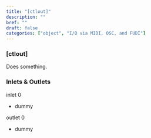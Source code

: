 ```yaml
---
title: "[ctlout]"
description: ""
bref: ""
draft: false
categories: ["object", "I/O via MIDI, OSC, and FUDI"]
---
```


### [ctlout]

Does something.

### Inlets & Outlets

inlet 0

 - dummy

outlet 0

 - dummy
 
